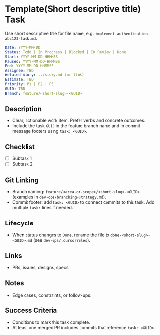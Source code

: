 # Template(Short descriptive title) Task

Use short descriptive title for file name, e.g. `implement-authentication-abc123-task.md`.

```yaml
Date: YYYY-MM-DD
Status: Todo | In Progress | Blocked | In Review | Done
Start: YYYY-MM-DD-HHMMSS
Paused: YYYY-MM-DD-HHMMSS
End: YYYY-MM-DD-HHMMSS
Assignee: TBD
Related Story: ../story.md (or link)
Estimate: TBD
Priority: P1 | P2 | P3
GUID: TBD
Branch: feature/<short-slug>-<GUID>
```

## Description

- Clear, actionable work item. Prefer verbs and concrete outcomes.
- Include the task `GUID` in the feature branch name and in commit message footers using `task: <GUID>`.

## Checklist

- [ ] Subtask 1
- [ ] Subtask 2

## Git Linking

- Branch naming: `feature/<area-or-scope>/<short-slug>-<GUID>` (examples in `dev-ops/branching-strategy.md`).
- Commit footer: add `task: <GUID>` to connect commits to this task. Add multiple `task:` lines if needed.

## Lifecycle

- When status changes to `Done`, rename the file to `done-<short-slug>-<GUID>.md` (see `dev-ops/.cursorrules`).

## Links

- PRs, issues, designs, specs

## Notes

- Edge cases, constraints, or follow-ups.

## Success Criteria

- Conditions to mark this task complete.
- At least one merged PR includes commits that reference `task: <GUID>`.
